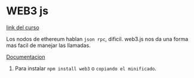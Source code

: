 # WEB3 js
[link del curso](https://www.udemy.com/course/tokens-nft-en-ethereum-con-truffle-y-react/)

 Los nodos de ethereum hablan `json rpc`, dificil. web3.js nos da una forma mas facil de manejar las llamadas.
 
 [Documentacion](https://web3js.readthedocs.io/en/v1.5.2/)

 1. Para instalar `npm install web3` o `copiando el minificado`.